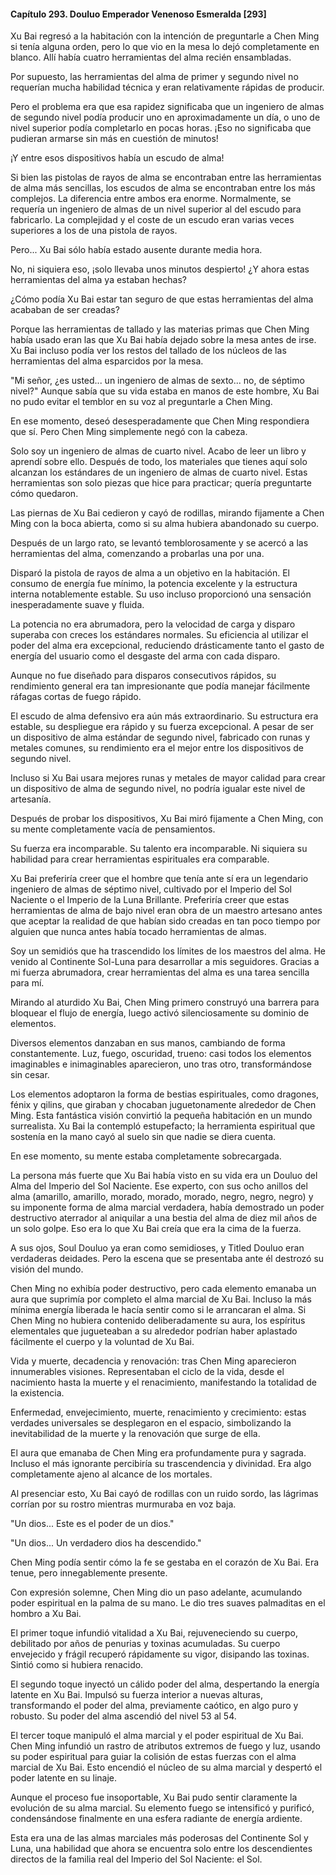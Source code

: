 
#### Capítulo 293. Douluo Emperador Venenoso Esmeralda [293]


Xu Bai regresó a la habitación con la intención de preguntarle a Chen Ming si tenía alguna orden, pero lo que vio en la mesa lo dejó completamente en blanco. Allí había cuatro herramientas del alma recién ensambladas.

Por supuesto, las herramientas del alma de primer y segundo nivel no requerían mucha habilidad técnica y eran relativamente rápidas de producir.

Pero el problema era que esa rapidez significaba que un ingeniero de almas de segundo nivel podía producir uno en aproximadamente un día, o uno de nivel superior podía completarlo en pocas horas. ¡Eso no significaba que pudieran armarse sin más en cuestión de minutos!

¡Y entre esos dispositivos había un escudo de alma!

Si bien las pistolas de rayos de alma se encontraban entre las herramientas de alma más sencillas, los escudos de alma se encontraban entre los más complejos. La diferencia entre ambos era enorme. Normalmente, se requería un ingeniero de almas de un nivel superior al del escudo para fabricarlo. La complejidad y el coste de un escudo eran varias veces superiores a los de una pistola de rayos.

Pero... Xu Bai sólo había estado ausente durante media hora.

No, ni siquiera eso, ¡solo llevaba unos minutos despierto! ¿Y ahora estas herramientas del alma ya estaban hechas?

¿Cómo podía Xu Bai estar tan seguro de que estas herramientas del alma acababan de ser creadas?

Porque las herramientas de tallado y las materias primas que Chen Ming había usado eran las que Xu Bai había dejado sobre la mesa antes de irse. Xu Bai incluso podía ver los restos del tallado de los núcleos de las herramientas del alma esparcidos por la mesa.

"Mi señor, ¿es usted... un ingeniero de almas de sexto... no, de séptimo nivel?" Aunque sabía que su vida estaba en manos de este hombre, Xu Bai no pudo evitar el temblor en su voz al preguntarle a Chen Ming.

En ese momento, deseó desesperadamente que Chen Ming respondiera que sí. Pero Chen Ming simplemente negó con la cabeza.

Solo soy un ingeniero de almas de cuarto nivel. Acabo de leer un libro y aprendí sobre ello. Después de todo, los materiales que tienes aquí solo alcanzan los estándares de un ingeniero de almas de cuarto nivel. Estas herramientas son solo piezas que hice para practicar; quería preguntarte cómo quedaron.

Las piernas de Xu Bai cedieron y cayó de rodillas, mirando fijamente a Chen Ming con la boca abierta, como si su alma hubiera abandonado su cuerpo.

Después de un largo rato, se levantó temblorosamente y se acercó a las herramientas del alma, comenzando a probarlas una por una.

Disparó la pistola de rayos de alma a un objetivo en la habitación. El consumo de energía fue mínimo, la potencia excelente y la estructura interna notablemente estable. Su uso incluso proporcionó una sensación inesperadamente suave y fluida.

La potencia no era abrumadora, pero la velocidad de carga y disparo superaba con creces los estándares normales. Su eficiencia al utilizar el poder del alma era excepcional, reduciendo drásticamente tanto el gasto de energía del usuario como el desgaste del arma con cada disparo.

Aunque no fue diseñado para disparos consecutivos rápidos, su rendimiento general era tan impresionante que podía manejar fácilmente ráfagas cortas de fuego rápido.

El escudo de alma defensivo era aún más extraordinario. Su estructura era estable, su despliegue era rápido y su fuerza excepcional. A pesar de ser un dispositivo de alma estándar de segundo nivel, fabricado con runas y metales comunes, su rendimiento era el mejor entre los dispositivos de segundo nivel.

Incluso si Xu Bai usara mejores runas y metales de mayor calidad para crear un dispositivo de alma de segundo nivel, no podría igualar este nivel de artesanía.

Después de probar los dispositivos, Xu Bai miró fijamente a Chen Ming, con su mente completamente vacía de pensamientos.

Su fuerza era incomparable. Su talento era incomparable. Ni siquiera su habilidad para crear herramientas espirituales era comparable.

Xu Bai preferiría creer que el hombre que tenía ante sí era un legendario ingeniero de almas de séptimo nivel, cultivado por el Imperio del Sol Naciente o el Imperio de la Luna Brillante. Preferiría creer que estas herramientas de alma de bajo nivel eran obra de un maestro artesano antes que aceptar la realidad de que habían sido creadas en tan poco tiempo por alguien que nunca antes había tocado herramientas de almas.

Soy un semidiós que ha trascendido los límites de los maestros del alma. He venido al Continente Sol-Luna para desarrollar a mis seguidores. Gracias a mi fuerza abrumadora, crear herramientas del alma es una tarea sencilla para mí.

Mirando al aturdido Xu Bai, Chen Ming primero construyó una barrera para bloquear el flujo de energía, luego activó silenciosamente su dominio de elementos.

Diversos elementos danzaban en sus manos, cambiando de forma constantemente. Luz, fuego, oscuridad, trueno: casi todos los elementos imaginables e inimaginables aparecieron, uno tras otro, transformándose sin cesar.

Los elementos adoptaron la forma de bestias espirituales, como dragones, fénix y qilins, que giraban y chocaban juguetonamente alrededor de Chen Ming. Esta fantástica visión convirtió la pequeña habitación en un mundo surrealista. Xu Bai la contempló estupefacto; la herramienta espiritual que sostenía en la mano cayó al suelo sin que nadie se diera cuenta.

En ese momento, su mente estaba completamente sobrecargada.

La persona más fuerte que Xu Bai había visto en su vida era un Douluo del Alma del Imperio del Sol Naciente. Ese experto, con sus ocho anillos del alma (amarillo, amarillo, morado, morado, morado, negro, negro, negro) y su imponente forma de alma marcial verdadera, había demostrado un poder destructivo aterrador al aniquilar a una bestia del alma de diez mil años de un solo golpe. Eso era lo que Xu Bai creía que era la cima de la fuerza.

A sus ojos, Soul Douluo ya eran como semidioses, y Titled Douluo eran verdaderas deidades. Pero la escena que se presentaba ante él destrozó su visión del mundo.

Chen Ming no exhibía poder destructivo, pero cada elemento emanaba un aura que suprimía por completo el alma marcial de Xu Bai. Incluso la más mínima energía liberada le hacía sentir como si le arrancaran el alma. Si Chen Ming no hubiera contenido deliberadamente su aura, los espíritus elementales que jugueteaban a su alrededor podrían haber aplastado fácilmente el cuerpo y la voluntad de Xu Bai.

Vida y muerte, decadencia y renovación: tras Chen Ming aparecieron innumerables visiones. Representaban el ciclo de la vida, desde el nacimiento hasta la muerte y el renacimiento, manifestando la totalidad de la existencia.

Enfermedad, envejecimiento, muerte, renacimiento y crecimiento: estas verdades universales se desplegaron en el espacio, simbolizando la inevitabilidad de la muerte y la renovación que surge de ella.

El aura que emanaba de Chen Ming era profundamente pura y sagrada. Incluso el más ignorante percibiría su trascendencia y divinidad. Era algo completamente ajeno al alcance de los mortales.

Al presenciar esto, Xu Bai cayó de rodillas con un ruido sordo, las lágrimas corrían por su rostro mientras murmuraba en voz baja.

"Un dios... Este es el poder de un dios."

"Un dios... Un verdadero dios ha descendido."

Chen Ming podía sentir cómo la fe se gestaba en el corazón de Xu Bai. Era tenue, pero innegablemente presente.

Con expresión solemne, Chen Ming dio un paso adelante, acumulando poder espiritual en la palma de su mano. Le dio tres suaves palmaditas en el hombro a Xu Bai.

El primer toque infundió vitalidad a Xu Bai, rejuveneciendo su cuerpo, debilitado por años de penurias y toxinas acumuladas. Su cuerpo envejecido y frágil recuperó rápidamente su vigor, disipando las toxinas. Sintió como si hubiera renacido.

El segundo toque inyectó un cálido poder del alma, despertando la energía latente en Xu Bai. Impulsó su fuerza interior a nuevas alturas, transformando el poder del alma, previamente caótico, en algo puro y robusto. Su poder del alma ascendió del nivel 53 al 54.

El tercer toque manipuló el alma marcial y el poder espiritual de Xu Bai. Chen Ming infundió un rastro de atributos extremos de fuego y luz, usando su poder espiritual para guiar la colisión de estas fuerzas con el alma marcial de Xu Bai. Esto encendió el núcleo de su alma marcial y despertó el poder latente en su linaje.

Aunque el proceso fue insoportable, Xu Bai pudo sentir claramente la evolución de su alma marcial. Su elemento fuego se intensificó y purificó, condensándose finalmente en una esfera radiante de energía ardiente.

Esta era una de las almas marciales más poderosas del Continente Sol y Luna, una habilidad que ahora se encuentra solo entre los descendientes directos de la familia real del Imperio del Sol Naciente: el Sol.